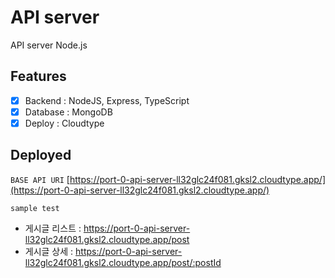 # API server

API server Node.js

## Features

- [x] Backend : NodeJS, Express, TypeScript
- [x] Database : MongoDB
- [x] Deploy : Cloudtype

## Deployed

`BASE API URI` [https://port-0-api-server-ll32glc24f081.gksl2.cloudtype.app/](https://port-0-api-server-ll32glc24f081.gksl2.cloudtype.app/)

`sample test`

- 게시글 리스트 : https://port-0-api-server-ll32glc24f081.gksl2.cloudtype.app/post
- 게시글 상세 : https://port-0-api-server-ll32glc24f081.gksl2.cloudtype.app/post/:postId
